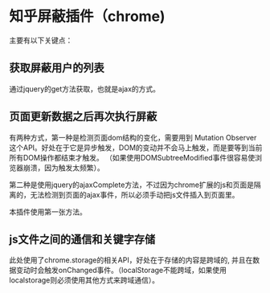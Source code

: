 # 知乎屏蔽插件（chrome)

主要有以下关键点：

## 获取屏蔽用户的列表

通过jquery的get方法获取，也就是ajax的方式。

## 页面更新数据之后再次执行屏蔽

有两种方式，第一种是检测页面dom结构的变化，需要用到 Mutation Observer
这个API。好处在于它是异步触发，DOM的变动并不会马上触发，而是要等到当前所有DOM操作都结束才触发。
（如果使用DOMSubtreeModified事件很容易使浏览器崩溃，因为触发太频繁）。

第二种是使用jquery的ajaxComplete方法，不过因为chrome扩展的js和页面是隔离的，无法检测到页面的ajax事件，所以必须手动把js文件插入到页面里。

本插件使用第一张方法。

## js文件之间的通信和关键字存储

此处使用了chrome.storage的相关API，好处在于存储的内容是跨域的, 并且在数据变动时会触发onChanged事件。（localStorage不能跨域，如果使用localstorage则必须使用其他方式来跨域通信）。